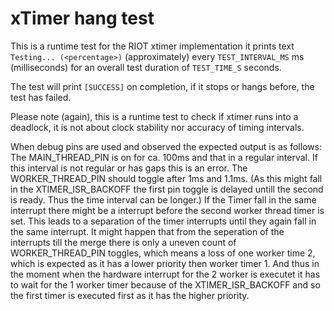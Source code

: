 # xTimer hang test

This is a runtime test for the RIOT xtimer implementation it prints text
`Testing... (<percentage>)` (approximately) every `TEST_INTERVAL_MS` ms
(milliseconds) for an overall test duration of `TEST_TIME_S` seconds.

The test will print `[SUCCESS]` on completion, if it stops or hangs before,
the test has failed.

Please note (again), this is a runtime test to check if xtimer runs into a
deadlock, it is not about clock stability nor accuracy of timing intervals.

When debug pins are used and observed the expected output is as follows:
The MAIN_THREAD_PIN is on for ca. 100ms and that in a regular interval. If this interval is not regular or has gaps this
is an error. The WORKER_THREAD_PIN should toggle after 1ms and 1.1ms. (As this might fall in the XTIMER_ISR_BACKOFF the
first pin toggle is delayed untill the second is ready. Thus the time interval can be longer.)
If the Timer fall in the same interrupt there might be a interrupt before the second worker thread timer is set.
This leads to a separation of the timer interrupts until they again fall in the same interrupt.
It might happen that from the seperation of the interrupts till the merge there is only a uneven count of
WORKER_THREAD_PIN toggles, which means a loss of one worker time 2, which is expected as it has a lower priority then
worker timer 1. And thus in the moment when the hardware interrupt for the 2 worker is executet it has to wait for the
1 worker timer because of the XTIMER_ISR_BACKOFF and so the first timer is executed first as it has the higher priority.